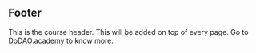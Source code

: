 ## Footer
This is the course header. This will be added on top of every page. Go to [DoDAO.academy](https://www.dodao.academy) to know more.
